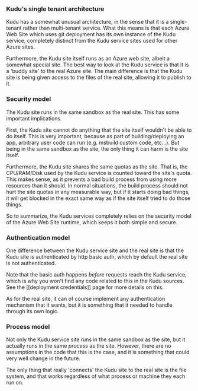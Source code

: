 ### Kudu's single tenant architecture

Kudu has a somewhat unusual architecture, in the sense that it is a single-tenant rather than multi-tenant service. What this means is that each Azure Web Site which uses git deployment has its own instance of the Kudu service, completely distinct from the Kudu service sites used for other Azure sites.

Furthermore, the Kudu site itself runs as an Azure web site, albeit a somewhat special site. The best way to look at the Kudu service is that it is a 'buddy site' to the real Azure site. The main difference is that the Kudu site is being given access to the files of the real site, allowing it to publish to it.


### Security model

The Kudu site runs in the same sandbox as the real site. This has some important implications.

First, the Kudu site cannot do anything that the site itself wouldn't be able to do itself. This is very important, because as part of building/deploying an app, arbitrary user code can run (e.g. msbuild custom code, etc...). But being in the same sandbox as the site, the only thing it can harm is the site itself.

Furthermore, the Kudu site shares the same quotas as the site. That is, the CPU/RAM/Disk used by the Kudu service is counted toward the site's quota. This makes sense, as it prevents a bad build process from using more resources than it should. In normal situations, the build process should not hurt the site quotas in any measurable way, but if it starts doing bad things, it will get blocked in the exact same way as if the site itself tried to do those things.

So to summarize, the Kudu services completely relies on the security model of the Azure Web Site runtime, which keeps it both simple and secure.


### Authentication model

One difference between the Kudu service site and the real site is that the Kudu site is authenticated by http basic auth, which by default the real site is not authenticated.

Note that the basic auth happens *before* requests reach the Kudu service, which is why you won't find any code related to this in the Kudu sources. See the [[deployment credentials]] page for more details on this.

As for the real site, it can of course implement any authentication mechanism that it wants, but it is something that it needed to handle through its own logic.


### Process model

Not only the Kudu service site runs in the same sandbox as the site, but it actually runs in the same *process* as the site. However, there are no assumptions in the code that this is the case, and it is something that could very well change in the future.

The only thing that really 'connects' the Kudu site to the real site is the file system, and that works regardless of what process or machine they each run on.